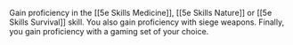 Gain proficiency in the [[5e Skills Medicine]], [[5e Skills Nature]] or [[5e Skills Survival]] skill. You also gain proficiency with siege weapons. Finally, you gain proficiency with a gaming set of your choice.